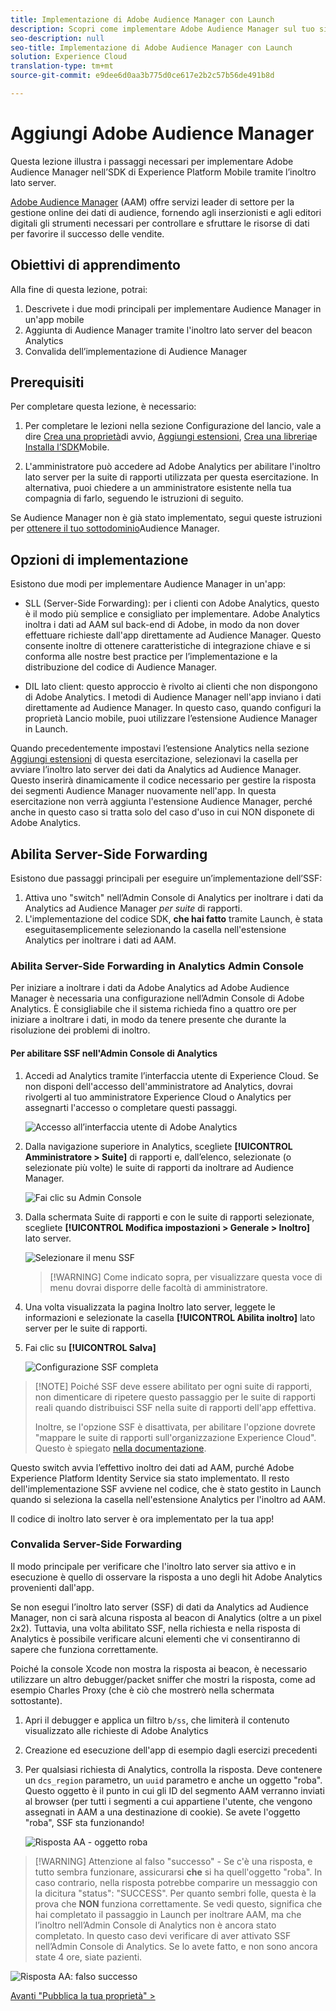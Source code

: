 ```yaml
---
title: Implementazione di Adobe Audience Manager con Launch
description: Scopri come implementare Adobe Audience Manager sul tuo sito Web utilizzando l’inoltro e il lancio lato server. Questa lezione fa parte dell'esercitazione Implementazione di Experience Cloud nelle applicazioni Swift iOS per dispositivi mobili.
seo-description: null
seo-title: Implementazione di Adobe Audience Manager con Launch
solution: Experience Cloud
translation-type: tm+mt
source-git-commit: e9dee6d0aa3b775d0ce617e2b2c57b56de491b8d

---
```



# Aggiungi Adobe Audience Manager

Questa lezione illustra i passaggi necessari per implementare Adobe Audience Manager nell’SDK di Experience Platform Mobile tramite l’inoltro lato server.

[Adobe Audience Manager](https://docs.adobe.com/content/help/en/audience-manager/user-guide/aam-home.html) (AAM) offre servizi leader di settore per la gestione online dei dati di audience, fornendo agli inserzionisti e agli editori digitali gli strumenti necessari per controllare e sfruttare le risorse di dati per favorire il successo delle vendite.

## Obiettivi di apprendimento

Alla fine di questa lezione, potrai:

1. Descrivete i due modi principali per implementare Audience Manager in un'app mobile
1. Aggiunta di Audience Manager tramite l'inoltro lato server del beacon Analytics
1. Convalida dell’implementazione di Audience Manager

## Prerequisiti 

Per completare questa lezione, è necessario:

1. Per completare le lezioni nella sezione Configurazione del lancio, vale a dire [Crea una proprietà](launch-create-a-property.md)di avvio, [Aggiungi estensioni](launch-add-extensions.md), [Crea una libreria](launch-create-a-library.md)e [Installa l’SDK](launch-install-the-mobile-sdk.md)Mobile.

1. L'amministratore può accedere ad Adobe Analytics per abilitare l'inoltro lato server per la suite di rapporti utilizzata per questa esercitazione. In alternativa, puoi chiedere a un amministratore esistente nella tua compagnia di farlo, seguendo le istruzioni di seguito.

Se Audience Manager non è già stato implementato, segui queste istruzioni per [ottenere il tuo sottodominio](https://docs.adobe.com/content/help/en/audience-manager-learn/tutorials/web-implementation/how-to-identify-your-partner-id-or-subdomain.html)Audience Manager.

## Opzioni di implementazione

Esistono due modi per implementare Audience Manager in un'app:

* SLL (Server-Side Forwarding): per i clienti con Adobe Analytics, questo è il modo più semplice e consigliato per implementare. Adobe Analytics inoltra i dati ad AAM sul back-end di Adobe, in modo da non dover effettuare richieste dall'app direttamente ad Audience Manager. Questo consente inoltre di ottenere caratteristiche di integrazione chiave e si conforma alle nostre best practice per l’implementazione e la distribuzione del codice di Audience Manager.

* DIL lato client: questo approccio è rivolto ai clienti che non dispongono di Adobe Analytics. I metodi di Audience Manager nell'app inviano i dati direttamente ad Audience Manager. In questo caso, quando configuri la proprietà Lancio mobile, puoi utilizzare l’estensione Audience Manager in Launch.

Quando precedentemente impostavi l’estensione Analytics nella sezione [Aggiungi estensioni](launch-add-extensions.md) di questa esercitazione, selezionavi la casella per avviare l’inoltro lato server dei dati da Analytics ad Audience Manager. Questo inserirà dinamicamente il codice necessario per gestire la risposta dei segmenti Audience Manager nuovamente nell'app. In questa esercitazione non verrà aggiunta l'estensione Audience Manager, perché anche in questo caso si tratta solo del caso d'uso in cui NON disponete di Adobe Analytics.

## Abilita Server-Side Forwarding

Esistono due passaggi principali per eseguire un’implementazione dell’SSF:

1. Attiva uno "switch" nell’Admin Console di Analytics per inoltrare i dati da Analytics ad Audience Manager *per suite* di rapporti.
1. L'implementazione del codice SDK, **che hai fatto** tramite Launch, è stata eseguitasemplicemente selezionando la casella nell'estensione Analytics per inoltrare i dati ad AAM.

### Abilita Server-Side Forwarding in Analytics Admin Console

Per iniziare a inoltrare i dati da Adobe Analytics ad Adobe Audience Manager è necessaria una configurazione nell’Admin Console di Adobe Analytics. È consigliabile che il sistema richieda fino a quattro ore per iniziare a inoltrare i dati, in modo da tenere presente che durante la risoluzione dei problemi di inoltro.

#### Per abilitare SSF nell'Admin Console di Analytics

1. Accedi ad Analytics tramite l’interfaccia utente di Experience Cloud. Se non disponi dell'accesso dell'amministratore ad Analytics, dovrai rivolgerti al tuo amministratore Experience Cloud o Analytics per assegnarti l'accesso o completare questi passaggi.

   ![Accesso all’interfaccia utente di Adobe Analytics](images/mobile-aam-logIntoAnalytics.png)

1. Dalla navigazione superiore in Analytics, scegliete **[!UICONTROL Amministratore &gt; Suite]** di rapporti e, dall’elenco, selezionate (o selezionate più volte) le suite di rapporti da inoltrare ad Audience Manager.

   ![Fai clic su Admin Console](images/mobile-aam-analyticsAdminConsoleReportSuites.png)

1. Dalla schermata Suite di rapporti e con le suite di rapporti selezionate, scegliete **[!UICONTROL Modifica impostazioni &gt; Generale &gt; Inoltro]** lato server.

   ![Selezionare il menu SSF](images/mobile-aam-selectSSFmenu.png)

   >[!WARNING] Come indicato sopra, per visualizzare questa voce di menu dovrai disporre delle facoltà di amministratore.

1. Una volta visualizzata la pagina Inoltro lato server, leggete le informazioni e selezionate la casella **[!UICONTROL Abilita inoltro]** lato server per le suite di rapporti.

1. Fai clic su **[!UICONTROL Salva]**

   ![Configurazione SSF completa](images/mobile-aam-enableSSFcomplete.png)

>[!NOTE] Poiché SSF deve essere abilitato per ogni suite di rapporti, non dimenticare di ripetere questo passaggio per le suite di rapporti reali quando distribuisci SSF nella suite di rapporti dell'app effettiva.
>
>Inoltre, se l'opzione SSF è disattivata, per abilitare l'opzione dovrete "mappare le suite di rapporti sull'organizzazione Experience Cloud". Questo è spiegato [nella documentazione](https://docs.adobe.com/content/help/en/core-services/interface/about-core-services/report-suite-mapping.html).

Questo switch avvia l’effettivo inoltro dei dati ad AAM, purché Adobe Experience Platform Identity Service sia stato implementato. Il resto dell'implementazione SSF avviene nel codice, che è stato gestito in Launch quando si seleziona la casella nell'estensione Analytics per l'inoltro ad AAM.

Il codice di inoltro lato server è ora implementato per la tua app!

### Convalida Server-Side Forwarding

Il modo principale per verificare che l'inoltro lato server sia attivo e in esecuzione è quello di osservare la risposta a uno degli hit Adobe Analytics provenienti dall'app.

Se non esegui l’inoltro lato server (SSF) di dati da Analytics ad Audience Manager, non ci sarà alcuna risposta al beacon di Analytics (oltre a un pixel 2x2). Tuttavia, una volta abilitato SSF, nella richiesta e nella risposta di Analytics è possibile verificare alcuni elementi che vi consentiranno di sapere che funziona correttamente.

Poiché la console Xcode non mostra la risposta ai beacon, è necessario utilizzare un altro debugger/packet sniffer che mostri la risposta, come ad esempio Charles Proxy (che è ciò che mostrerò nella schermata sottostante).

1. Apri il debugger e applica un filtro `b/ss`, che limiterà il contenuto visualizzato alle richieste di Adobe Analytics
1. Creazione ed esecuzione dell'app di esempio dagli esercizi precedenti
1. Per qualsiasi richiesta di Analytics, controlla la risposta. Deve contenere un `dcs_region` parametro, un `uuid` parametro e anche un oggetto "roba". Questo oggetto è il punto in cui gli ID del segmento AAM verranno inviati al browser (per tutti i segmenti a cui appartiene l'utente, che vengono assegnati in AAM a una destinazione di cookie). Se avete l'oggetto "roba", SSF sta funzionando!

   ![Risposta AA - oggetto roba](images/mobile-aam-AAresponseCharles.png)

>[!WARNING] Attenzione al falso "successo" - Se c'è una risposta, e tutto sembra funzionare, assicurarsi **che** si ha quell'oggetto "roba". In caso contrario, nella risposta potrebbe comparire un messaggio con la dicitura "status": "SUCCESS". Per quanto sembri folle, questa è la prova che **NON** funziona correttamente. Se vedi questo, significa che hai completato il passaggio in Launch per inoltrare AAM, ma che l’inoltro nell’Admin Console di Analytics non è ancora stato completato. In questo caso devi verificare di aver attivato SSF nell’Admin Console di Analytics. Se lo avete fatto, e non sono ancora state 4 ore, siate pazienti.

![Risposta AA: falso successo](images/mobile-aam-unsuccessful-SSF.png)

[Avanti "Pubblica la tua proprietà" &gt;](publish.md)